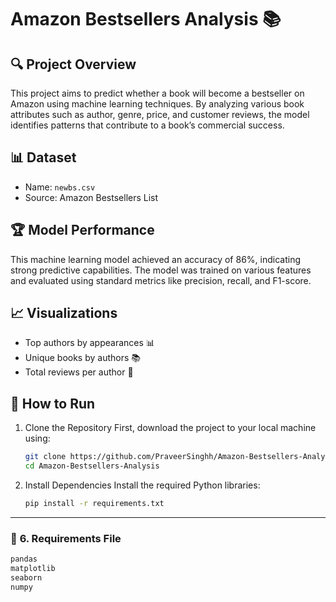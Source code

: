 # Amazon Bestsellers Analysis 📚

## 🔍 Project Overview
This project aims to predict whether a book will become a bestseller on Amazon using machine learning techniques. By analyzing various book attributes such as author, genre, price, and customer reviews, the model identifies patterns that contribute to a book’s commercial success.

## 📊 Dataset
- Name: `newbs.csv`
- Source: Amazon Bestsellers List

## 🏆 Model Performance
This machine learning model achieved an accuracy of 86%, indicating strong predictive capabilities. The model was trained on various features and evaluated using standard metrics like precision, recall, and F1-score.

## 📈 Visualizations
- Top authors by appearances 📊
- Unique books by authors 📚
- Total reviews per author 📝

## 🚀 How to Run
1. Clone the Repository
   First, download the project to your local machine using:
   ```sh
   git clone https://github.com/PraveerSinghh/Amazon-Bestsellers-Analysis.git
   cd Amazon-Bestsellers-Analysis
2. Install Dependencies
   Install the required Python libraries:
   ```sh
   pip install -r requirements.txt

---

### 📌 **6. Requirements File**
```sh
pandas
matplotlib
seaborn
numpy

